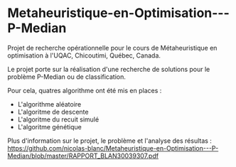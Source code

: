 # Metaheuristique-en-Optimisation---P-Median
Projet de recherche opérationnelle pour le cours de Métaheuristique en optimisation à l'UQAC, Chicoutimi, Québec, Canada.

Le projet porte sur la réalisation d'une recherche de solutions pour le problème P-Median ou de classification.

Pour cela, quatres algorithme ont été mis en places :

- L'algorithme aléatoire
- L'algoritme de descente
- L'algoritme du recuit simulé
- L'algoritme génétique

Plus d'information sur le projet, le problème et l'analyse des résultas : https://github.com/nicolas-blanc/Metaheuristique-en-Optimisation---P-Median/blob/master/RAPPORT_BLAN30039307.pdf
